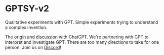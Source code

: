 # GPTSY-v2

Qualitative experiments with GPT. Simple experiments trying to understand a
complex invention.

The [origin and
discussion](https://chatgpt.com/share/6720f6d4-9538-8009-a1ad-4621a2957ef6) with
ChatGPT. We're partnering with GPT to interpret and investigate GPT. There are
too many directions to take for one person. Join us on
[Discord](https://discord.gg/YRcHjKEm4r)!
